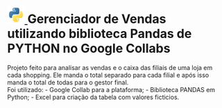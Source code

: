 # <a href="https://docs.python.org/3/" target=""> <img src="https://raw.githubusercontent.com/devicons/devicon/1119b9f84c0290e0f0b38982099a2bd027a48bf1/icons/python/python-original.svg" alt="python" width="40" height="40" /> </a> Gerenciador de Vendas utilizando biblioteca Pandas de PYTHON no Google Collabs
<div>
  Projeto feito para analisar as vendas e o caixa das filiais de uma loja em cada shopping.
  Ele manda o total separado para cada filial e após isso manda o total de todas para o gestor final.
 
<div>
  Foi utilizado:
  - Google Collab para a plataforma;
  - Biblioteca PANDAS em Python;
  - Excel para criação da tabela com valores ficticios.
  

